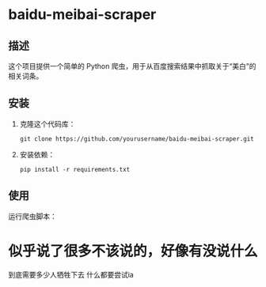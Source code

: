 # baidu-meibai-scraper

## 描述
这个项目提供一个简单的 Python 爬虫，用于从百度搜索结果中抓取关于“美白”的相关词条。

## 安装
1. 克隆这个代码库：
    ```
    git clone https://github.com/yourusername/baidu-meibai-scraper.git
    ```
2. 安装依赖：
    ```
    pip install -r requirements.txt
    ```

## 使用
运行爬虫脚本：
# 似乎说了很多不该说的，好像有没说什么
到底需要多少人牺牲下去
什么都要尝试ia
